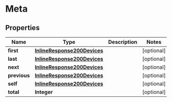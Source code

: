 
# Meta

## Properties
Name | Type | Description | Notes
------------ | ------------- | ------------- | -------------
**first** | [**InlineResponse200Devices**](InlineResponse200Devices.md) |  |  [optional]
**last** | [**InlineResponse200Devices**](InlineResponse200Devices.md) |  |  [optional]
**next** | [**InlineResponse200Devices**](InlineResponse200Devices.md) |  |  [optional]
**previous** | [**InlineResponse200Devices**](InlineResponse200Devices.md) |  |  [optional]
**self** | [**InlineResponse200Devices**](InlineResponse200Devices.md) |  |  [optional]
**total** | **Integer** |  |  [optional]



